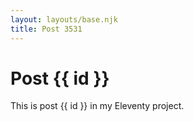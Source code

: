 ```yaml
---
layout: layouts/base.njk
title: Post 3531
---
```


# Post {{ id }}

This is post {{ id }} in my Eleventy project.
